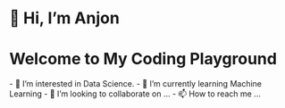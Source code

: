 <h1> 👋 Hi, I’m Anjon </h1>
<h1> Welcome to My Coding Playground </h1>
<tagname style="property:value;">
- 👀 I’m interested in Data Science.
- 🌱 I’m currently learning Machine Learning
- 💞️ I’m looking to collaborate on ...
- 📫 How to reach me ...

<!---
anjon_ds is a ✨ special ✨ repository because its `README.md` (this file) appears on your GitHub profile.
You can click the Preview link to take a look at your changes.
--->
